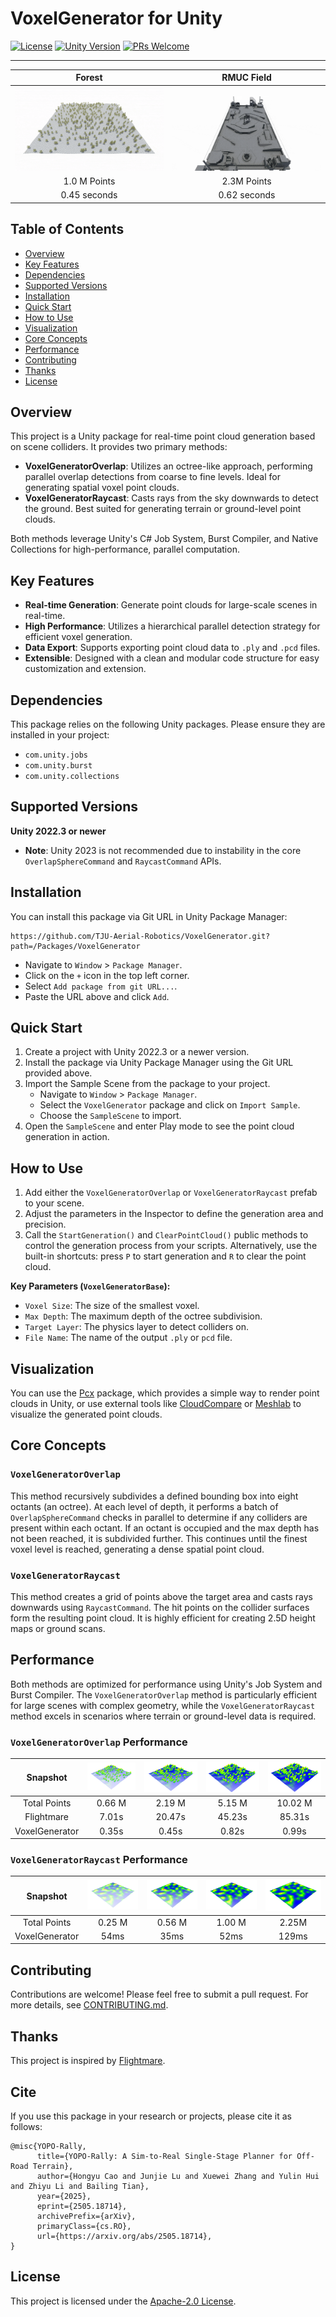 

# VoxelGenerator for Unity

[![License](https://img.shields.io/badge/license-Apache--2.0-blue.svg)](LICENSE)
[![Unity Version](https://img.shields.io/badge/Unity-2022.3%2B-blue.svg)](https://unity.com/)
[![PRs Welcome](https://img.shields.io/badge/PRs-welcome-brightgreen.svg)](CONTRIBUTING.md)

---

|            Forest            |        RMUC Field        |
| :--------------------------: | :----------------------: |
| ![Forest](.Image/Forest.gif) | ![RMUC](.Image/RMUC.gif) |
|         1.0 M Points         |       2.3M Points        |
|         0.45 seconds         |       0.62 seconds       |

## Table of Contents

- [Overview](#overview)
- [Key Features](#key-features)
- [Dependencies](#dependencies)
- [Supported Versions](#supported-versions)
- [Installation](#installation)
- [Quick Start](#quick-start)
- [How to Use](#how-to-use)
- [Visualization](#visualization)
- [Core Concepts](#core-concepts)
- [Performance](#performance)
- [Contributing](#contributing)
- [Thanks](#thanks)
- [License](#license)

## Overview

This project is a Unity package for real-time point cloud generation based on scene colliders. It provides two primary methods:

-   **VoxelGeneratorOverlap**: Utilizes an octree-like approach, performing parallel overlap detections from coarse to fine levels. Ideal for generating spatial voxel point clouds.
-   **VoxelGeneratorRaycast**: Casts rays from the sky downwards to detect the ground. Best suited for generating terrain or ground-level point clouds.

Both methods leverage Unity's C# Job System, Burst Compiler, and Native Collections for high-performance, parallel computation.

## Key Features

-   **Real-time Generation**: Generate point clouds for large-scale scenes in real-time.
-   **High Performance**: Utilizes a hierarchical parallel detection strategy for efficient voxel generation.
-   **Data Export**: Supports exporting point cloud data to `.ply` and `.pcd` files.
-   **Extensible**: Designed with a clean and modular code structure for easy customization and extension.

## Dependencies
This package relies on the following Unity packages. Please ensure they are installed in your project:
- `com.unity.jobs`
- `com.unity.burst`
- `com.unity.collections`

## Supported Versions

**Unity 2022.3 or newer**
-   **Note**: Unity 2023 is not recommended due to instability in the core `OverlapSphereCommand` and `RaycastCommand` APIs.

## Installation

You can install this package via Git URL in Unity Package Manager:
```
https://github.com/TJU-Aerial-Robotics/VoxelGenerator.git?path=/Packages/VoxelGenerator
```

-   Navigate to `Window` > `Package Manager`.
-   Click on the `+` icon in the top left corner.
-   Select `Add package from git URL...`.
-   Paste the URL above and click `Add`.

## Quick Start

1.  Create a project with Unity 2022.3 or a newer version.
2.  Install the package via Unity Package Manager using the Git URL provided above.
3.  Import the Sample Scene from the package to your project.
    -   Navigate to `Window` > `Package Manager`.
    -   Select the `VoxelGenerator` package and click on `Import Sample`.
    -   Choose the `SampleScene` to import.
4.  Open the `SampleScene` and enter Play mode to see the point cloud generation in action.

## How to Use

1.  Add either the `VoxelGeneratorOverlap` or `VoxelGeneratorRaycast` prefab to your scene.
2.  Adjust the parameters in the Inspector to define the generation area and precision.
3.  Call the `StartGeneration()` and `ClearPointCloud()` public methods to control the generation process from your scripts. Alternatively, use the built-in shortcuts: press `P` to start generation and `R` to clear the point cloud.

**Key Parameters (`VoxelGeneratorBase`):**

-   `Voxel Size`: The size of the smallest voxel.
-   `Max Depth`: The maximum depth of the octree subdivision.
-   `Target Layer`: The physics layer to detect colliders on.
-   `File Name`: The name of the output `.ply` or `pcd` file.

## Visualization

You can use the [Pcx](https://github.com/keijiro/Pcx.git) package, which provides a simple way to render point clouds in Unity, or use external tools like [CloudCompare](https://www.cloudcompare.org/) or [Meshlab](http://www.meshlab.net/) to visualize the generated point clouds.

## Core Concepts

### `VoxelGeneratorOverlap`

This method recursively subdivides a defined bounding box into eight octants (an octree). At each level of depth, it performs a batch of `OverlapSphereCommand` checks in parallel to determine if any colliders are present within each octant. If an octant is occupied and the max depth has not been reached, it is subdivided further. This continues until the finest voxel level is reached, generating a dense spatial point cloud.

### `VoxelGeneratorRaycast`

This method creates a grid of points above the target area and casts rays downwards using `RaycastCommand`. The hit points on the collider surfaces form the resulting point cloud. It is highly efficient for creating 2.5D height maps or ground scans.

## Performance

Both methods are optimized for performance using Unity's Job System and Burst Compiler. The `VoxelGeneratorOverlap` method is particularly efficient for large scenes with complex geometry, while the `VoxelGeneratorRaycast` method excels in scenarios where terrain or ground-level data is required.

### `VoxelGeneratorOverlap` Performance

|    Snapshot    | ![](.Image/Overlap/low.png) | ![](.Image/Overlap/medium.png) | ![](.Image/Overlap/high.png) | ![](.Image/Overlap/extreme.png) |
| :------------: | :-------------------------: | :----------------------------: | :--------------------------: | :-----------------------------: |
|  Total Points  |           0.66 M            |             2.19 M             |            5.15 M            |             10.02 M             |
|   Flightmare   |            7.01s            |             20.47s             |            45.23s            |             85.31s              |
| VoxelGenerator |            0.35s            |             0.45s              |            0.82s             |              0.99s              |

### `VoxelGeneratorRaycast` Performance

|    Snapshot    | ![](.Image/Raycast/low.png) | ![](.Image/Raycast/medium.png) | ![](.Image/Raycast/high.png) | ![](.Image/Raycast/extreme.png) |
| :------------: | :-------------------------: | :----------------------------: | :--------------------------: | :-----------------------------: |
|  Total Points  |           0.25 M            |             0.56 M             |            1.00 M            |              2.25M              |
| VoxelGenerator |            54ms             |              35ms              |             52ms             |              129ms              |

## Contributing

Contributions are welcome! Please feel free to submit a pull request. For more details, see [CONTRIBUTING.md](CONTRIBUTING.md).

## Thanks

This project is inspired by [Flightmare](https://github.com/uzh-rpg/flightmare_unity).

## Cite
If you use this package in your research or projects, please cite it as follows:

```
@misc{YOPO-Rally,
      title={YOPO-Rally: A Sim-to-Real Single-Stage Planner for Off-Road Terrain}, 
      author={Hongyu Cao and Junjie Lu and Xuewei Zhang and Yulin Hui and Zhiyu Li and Bailing Tian},
      year={2025},
      eprint={2505.18714},
      archivePrefix={arXiv},
      primaryClass={cs.RO},
      url={https://arxiv.org/abs/2505.18714}, 
}
```

## License

This project is licensed under the [Apache-2.0 License](LICENSE).